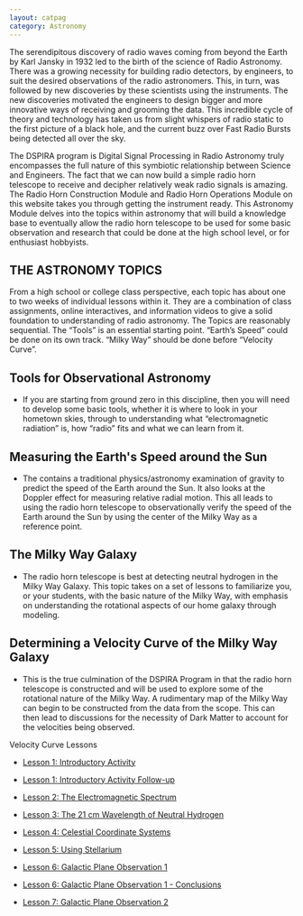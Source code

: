 ```yaml
---
layout: catpag
category: Astronomy
---
```


The serendipitous discovery of radio waves coming from beyond the Earth by Karl Jansky in 1932 led to the birth of the science of Radio Astronomy.  There was a growing necessity for building radio detectors, by engineers, to suit the desired observations of the radio astronomers. This, in turn, was followed by new discoveries by these scientists using the instruments.  The new discoveries motivated the engineers to design bigger and more innovative ways of receiving and grooming the data.   This incredible cycle of theory and technology has taken us from slight whispers of radio static to the first picture of a black hole, and the current buzz over Fast Radio Bursts being detected all over the sky.

The DSPIRA program is Digital Signal Processing in Radio Astronomy truly encompasses the full nature of this symbiotic relationship between Science and Engineers.  The fact that we can now build a simple radio horn telescope to receive and decipher relatively weak radio signals is amazing.  The Radio Horn Construction Module and Radio Horn Operations Module on this website takes you through getting the instrument ready.   This Astronomy Module delves into the topics within astronomy that will build a knowledge base to eventually allow the radio horn telescope to be used for some basic observation and research that could be done at the high school level, or for enthusiast hobbyists.

## THE ASTRONOMY TOPICS
From a high school or college class perspective, each topic has about one to two weeks of individual lessons within it. They are a combination of class assignments, online interactives, and information videos to give a solid foundation to understanding of radio astronomy. The Topics are reasonably sequential. The “Tools” is an essential starting point.  “Earth’s Speed” could be done on its own track.  “Milky Way” should be done before “Velocity Curve”.  

## Tools for Observational Astronomy 
- If you are starting from ground zero in this discipline, then you will need to develop some basic tools, whether it is where to look in your hometown skies, through to understanding what “electromagnetic radiation” is, how “radio” fits and what we can learn from it.

## Measuring the Earth's Speed around the Sun
- The contains a traditional physics/astronomy examination of gravity to predict the speed of the Earth around the Sun. It also looks at the Doppler effect for measuring relative radial motion.  This all leads to using the radio horn telescope to observationally verify the speed of the Earth around the Sun by using the center of the Milky Way as a reference point.
 
## The Milky Way Galaxy 
- The radio horn telescope is best at detecting neutral hydrogen in the Milky Way Galaxy.  This topic takes on a set of lessons to familiarize you, or your students, with the basic nature of the Milky Way, with emphasis on understanding the rotational aspects of our home galaxy through modeling. 
 
## Determining a Velocity Curve of the Milky Way Galaxy 
- This is the true culmination of the DSPIRA Program in that the radio horn telescope is constructed and will be used to explore some of the rotational nature of the Milky Way.  A rudimentary map of the Milky Way can begin to be constructed from the data from the scope.  This can then lead to discussions for the necessity of Dark Matter to account for the velocities being observed.  

 Velocity Curve Lessons

   * [Lesson 1: Introductory Activity](https://github.com/WVURAIL/cra/tree/master/Files_uploaded/VelocityCurve_Lesson1_2018.pdf)
   
   * [Lesson 1: Introductory Activity Follow-up](https://github.com/WVURAIL/cra/tree/master/Files_uploaded/VelocityCurve_Lesson1_Followup_2018.pdf)
   
   * [Lesson 2: The Electromagnetic Spectrum](https://github.com/WVURAIL/cra/tree/master/Files_uploaded/VelocityCurve_Lesson2_2018.pdf)
   
   * [Lesson 3: The 21 cm Wavelength of Neutral Hydrogen](https://github.com/WVURAIL/cra/tree/master/Files_uploaded/VelocityCurve_Lesson3_2018.pdf)
   
   * [Lesson 4: Celestial Coordinate Systems](https://github.com/WVURAIL/cra/tree/master/Files_uploaded/VelocityCurve_Lesson4_2018.pdf)
   
   * [Lesson 5: Using Stellarium](https://github.com/WVURAIL/cra/tree/master/Files_uploaded/VelocityCurve_Lesson5_2018.pdf)
   
   * [Lesson 6: Galactic Plane Observation 1](https://github.com/WVURAIL/cra/tree/master/Files_uploaded/VelocityCurve_Lesson6_GalacticPlaneObservation1_2018.pdf)
   
   * [Lesson 6: Galactic Plane Observation 1 - Conclusions](https://github.com/WVURAIL/cra/tree/master/Files_uploaded/VelocityCurve_Lesson6_GalacticPlaneObservation1_Conclusions_2018.pdf)
   
   * [Lesson 7: Galactic Plane Observation 2](https://github.com/WVURAIL/cra/tree/master/Files_uploaded/APPhysics_AstroLesson7_GalacticPlaneObservation2_2019.pdf)
   


